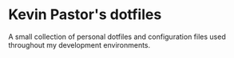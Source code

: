 # Kevin Pastor's dotfiles

A small collection of personal dotfiles and configuration files used throughout my development environments.
